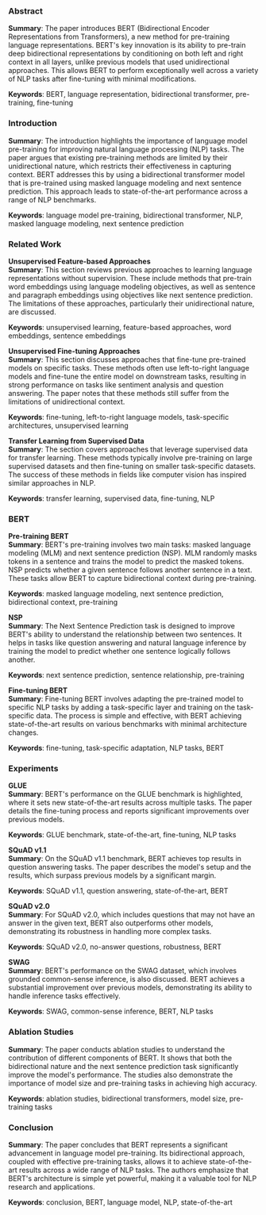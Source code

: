 ### Abstract
**Summary**: The paper introduces BERT (Bidirectional Encoder Representations from Transformers), a new method for pre-training language representations. BERT's key innovation is its ability to pre-train deep bidirectional representations by conditioning on both left and right context in all layers, unlike previous models that used unidirectional approaches. This allows BERT to perform exceptionally well across a variety of NLP tasks after fine-tuning with minimal modifications.

**Keywords**: BERT, language representation, bidirectional transformer, pre-training, fine-tuning

### Introduction
**Summary**: The introduction highlights the importance of language model pre-training for improving natural language processing (NLP) tasks. The paper argues that existing pre-training methods are limited by their unidirectional nature, which restricts their effectiveness in capturing context. BERT addresses this by using a bidirectional transformer model that is pre-trained using masked language modeling and next sentence prediction. This approach leads to state-of-the-art performance across a range of NLP benchmarks.

**Keywords**: language model pre-training, bidirectional transformer, NLP, masked language modeling, next sentence prediction

### Related Work
**Unsupervised Feature-based Approaches**  
**Summary**: This section reviews previous approaches to learning language representations without supervision. These include methods that pre-train word embeddings using language modeling objectives, as well as sentence and paragraph embeddings using objectives like next sentence prediction. The limitations of these approaches, particularly their unidirectional nature, are discussed.

**Keywords**: unsupervised learning, feature-based approaches, word embeddings, sentence embeddings

**Unsupervised Fine-tuning Approaches**  
**Summary**: This section discusses approaches that fine-tune pre-trained models on specific tasks. These methods often use left-to-right language models and fine-tune the entire model on downstream tasks, resulting in strong performance on tasks like sentiment analysis and question answering. The paper notes that these methods still suffer from the limitations of unidirectional context.

**Keywords**: fine-tuning, left-to-right language models, task-specific architectures, unsupervised learning

**Transfer Learning from Supervised Data**  
**Summary**: The section covers approaches that leverage supervised data for transfer learning. These methods typically involve pre-training on large supervised datasets and then fine-tuning on smaller task-specific datasets. The success of these methods in fields like computer vision has inspired similar approaches in NLP.

**Keywords**: transfer learning, supervised data, fine-tuning, NLP

### BERT
**Pre-training BERT**  
**Summary**: BERT's pre-training involves two main tasks: masked language modeling (MLM) and next sentence prediction (NSP). MLM randomly masks tokens in a sentence and trains the model to predict the masked tokens. NSP predicts whether a given sentence follows another sentence in a text. These tasks allow BERT to capture bidirectional context during pre-training.

**Keywords**: masked language modeling, next sentence prediction, bidirectional context, pre-training

**NSP**  
**Summary**: The Next Sentence Prediction task is designed to improve BERT's ability to understand the relationship between two sentences. It helps in tasks like question answering and natural language inference by training the model to predict whether one sentence logically follows another.

**Keywords**: next sentence prediction, sentence relationship, pre-training

**Fine-tuning BERT**  
**Summary**: Fine-tuning BERT involves adapting the pre-trained model to specific NLP tasks by adding a task-specific layer and training on the task-specific data. The process is simple and effective, with BERT achieving state-of-the-art results on various benchmarks with minimal architecture changes.

**Keywords**: fine-tuning, task-specific adaptation, NLP tasks, BERT

### Experiments
**GLUE**  
**Summary**: BERT's performance on the GLUE benchmark is highlighted, where it sets new state-of-the-art results across multiple tasks. The paper details the fine-tuning process and reports significant improvements over previous models.

**Keywords**: GLUE benchmark, state-of-the-art, fine-tuning, NLP tasks

**SQuAD v1.1**  
**Summary**: On the SQuAD v1.1 benchmark, BERT achieves top results in question answering tasks. The paper describes the model's setup and the results, which surpass previous models by a significant margin.

**Keywords**: SQuAD v1.1, question answering, state-of-the-art, BERT

**SQuAD v2.0**  
**Summary**: For SQuAD v2.0, which includes questions that may not have an answer in the given text, BERT also outperforms other models, demonstrating its robustness in handling more complex tasks.

**Keywords**: SQuAD v2.0, no-answer questions, robustness, BERT

**SWAG**  
**Summary**: BERT's performance on the SWAG dataset, which involves grounded common-sense inference, is also discussed. BERT achieves a substantial improvement over previous models, demonstrating its ability to handle inference tasks effectively.

**Keywords**: SWAG, common-sense inference, BERT, NLP tasks

### Ablation Studies
**Summary**: The paper conducts ablation studies to understand the contribution of different components of BERT. It shows that both the bidirectional nature and the next sentence prediction task significantly improve the model's performance. The studies also demonstrate the importance of model size and pre-training tasks in achieving high accuracy.

**Keywords**: ablation studies, bidirectional transformers, model size, pre-training tasks

### Conclusion
**Summary**: The paper concludes that BERT represents a significant advancement in language model pre-training. Its bidirectional approach, coupled with effective pre-training tasks, allows it to achieve state-of-the-art results across a wide range of NLP tasks. The authors emphasize that BERT's architecture is simple yet powerful, making it a valuable tool for NLP research and applications.

**Keywords**: conclusion, BERT, language model, NLP, state-of-the-art
